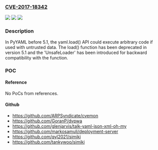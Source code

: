 ### [CVE-2017-18342](https://cve.mitre.org/cgi-bin/cvename.cgi?name=CVE-2017-18342)
![](https://img.shields.io/static/v1?label=Product&message=n%2Fa&color=blue)
![](https://img.shields.io/static/v1?label=Version&message=n%2Fa&color=blue)
![](https://img.shields.io/static/v1?label=Vulnerability&message=n%2Fa&color=brighgreen)

### Description

In PyYAML before 5.1, the yaml.load() API could execute arbitrary code if used with untrusted data. The load() function has been deprecated in version 5.1 and the 'UnsafeLoader' has been introduced for backward compatibility with the function.

### POC

#### Reference
No PoCs from references.

#### Github
- https://github.com/ARPSyndicate/cvemon
- https://github.com/GoranP/dvpwa
- https://github.com/glenjarvis/talk-yaml-json-xml-oh-my
- https://github.com/markosamuli/deployment-server
- https://github.com/qyl2021/simiki
- https://github.com/tankywoo/simiki

